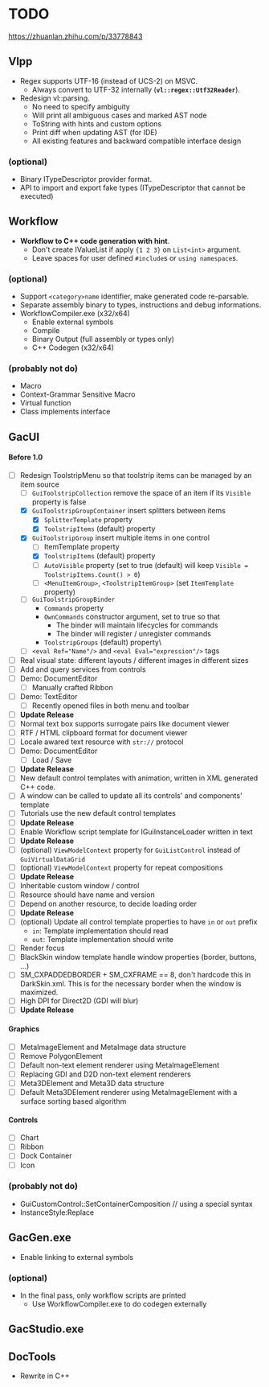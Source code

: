 # TODO

https://zhuanlan.zhihu.com/p/33778843

## Vlpp

* Regex supports UTF-16 (instead of UCS-2) on MSVC.
  * Always convert to UTF-32 internally (**`vl::regex::Utf32Reader`**).
* Redesign vl::parsing.
  * No need to specify ambiguity
  * Will print all ambiguous cases and marked AST node
  * ToString with hints and custom options
  * Print diff when updating AST (for IDE)
  * All existing features and backward compatible interface design

### (optional)

* Binary ITypeDescriptor provider format.
* API to import and export fake types (ITypeDescriptor that cannot be executed)

## Workflow

* **Workflow to C++ code generation with hint**.
  * Don't create IValueList if apply `{1 2 3}` on `List<int>` argument.
  * Leave spaces for user defined `#include`s or `using namespace`s.

### (optional)

* Support `<category>name` identifier, make generated code re-parsable.
* Separate assembly binary to types, instructions and debug informations.
* WorkflowCompiler.exe (x32/x64)
  * Enable external symbols
  * Compile
  * Binary Output (full assembly or types only)
  * C++ Codegen (x32/x64)

### (probably not do)

* Macro
* Context-Grammar Sensitive Macro
* Virtual function
* Class implements interface

## GacUI

#### Before 1.0
- [ ] Redesign ToolstripMenu so that toolstrip items can be managed by an item source
  - [ ] `GuiToolstripCollection` remove the space of an item if its `Visible` property is false
  - [x] `GuiToolstripGroupContainer` insert splitters between items
    - [x] `SplitterTemplate` property
    - [x] `ToolstripItems` (default) property
  - [x] `GuiToolstripGroup` insert multiple items in one control
    - [ ] ItemTemplate property
    - [x] `ToolstripItems` (default) property
    - [ ] `AutoVisible` property (set to true (default) will keep `Visible = ToolstripItems.Count() > 0`)
    - [ ] `<MenuItemGroup>`, `<ToolstripItemGroup>` (set `ItemTemplate` property)
  - [ ] `GuiToolstripGroupBinder`
    - `Commands` property
    - `OwnCommands` constructor argument, set to true so that
      - The binder will maintain lifecycles for commands
      - The binder will register / unregister commands
    - `ToolstripGroups` (default) property\
  - [ ] `<eval Ref="Name"/>` and `<eval Eval="expression"/>` tags
- [ ] Real visual state: different layouts / different images in different sizes
- [ ] Add and query services from controls
- [ ] Demo: DocumentEditor
  - [ ] Manually crafted Ribbon
- [ ] Demo: TextEditor
  - [ ] Recently opened files in both menu and toolbar
- [ ] **Update Release**
- [ ] Normal text box supports surrogate pairs like document viewer
- [ ] RTF / HTML clipboard format for document viewer
- [ ] Locale awared text resource with `str://` protocol
- [ ] Demo: DocumentEditor
  - [ ] Load / Save
- [ ] **Update Release**
- [ ] New default control templates with animation, written in XML generated C++ code.
- [ ] A window can be called to update all its controls' and components' template
- [ ] Tutorials use the new default control templates
- [ ] **Update Release**
- [ ] Enable Workflow script template for IGuiInstanceLoader written in text
- [ ] **Update Release**
- [ ] (optional) `ViewModelContext` property for `GuiListControl` instead of `GuiVirtualDataGrid`
- [ ] (optional) `ViewModelContext` property for repeat compositions
- [ ] **Update Release**
- [ ] Inheritable custom window / control
- [ ] Resource should have name and version
- [ ] Depend on another resource, to decide loading order
- [ ] **Update Release**
- [ ] (optional) Update all control template properties to have `in` or `out` prefix
  - `in`: Template implementation should read
  - `out`: Template implementation should write
- [ ] Render focus
- [ ] BlackSkin window template handle window properties (border, buttons, ...)
- [ ] SM_CXPADDEDBORDER + SM_CXFRAME == 8, don't hardcode this in DarkSkin.xml. This is for the necessary border when the window is maximized.
- [ ] High DPI for Direct2D (GDI will blur)
- [ ] **Update Release**

#### Graphics
- [ ] MetaImageElement and MetaImage data structure
- [ ] Remove PolygonElement
- [ ] Default non-text element renderer using MetaImageElement
- [ ] Replacing GDI and D2D non-text element renderers
- [ ] Meta3DElement and Meta3D data structure
- [ ] Default Meta3DElement renderer using MetaImageElement with a surface sorting based algorithm

#### Controls
- [ ] Chart
- [ ] Ribbon
- [ ] Dock Container
- [ ] Icon

### (probably not do)

* GuiCustomControl::SetContainerComposition // using a special syntax
* InstanceStyle:Replace

## GacGen.exe

* Enable linking to external symbols

### (optional)

* In the final pass, only workflow scripts are printed
  * Use WorkflowCompiler.exe to do codegen externally

## GacStudio.exe

## DocTools

* Rewrite in C++
